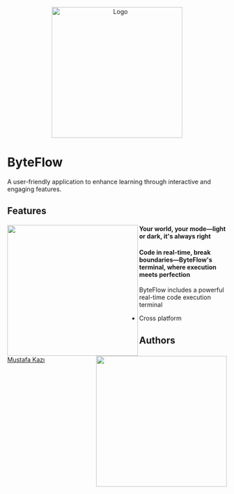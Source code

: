 
<p align="center">
  <img src="https://github.com/user-attachments/assets/216ae40d-04cb-4e56-b87e-52fd9fb9bc12" alt="Logo" width="300">
</p>


# ByteFlow

A user-friendly application to enhance learning through interactive and engaging features.  



## Features

<h4><img align="left" height="300"  src="https://github.com/user-attachments/assets/a9f73f4c-fff2-4fe6-96e8-60dd3365e938">  Your world, your mode—light or dark, it's always right
</h4>


<h4><img align="right" height="300"  src="https://github.com/user-attachments/assets/25d0367a-f7f6-4487-b233-9ac5e6dc7475">      Code in real-time, break boundaries—ByteFlow's terminal, where execution meets perfection

</h4>


ByteFlow includes a powerful real-time code execution terminal


- Cross platform


## Authors
[Mustafa Kazı](https://www.linkedin.com/in/musoftware)

